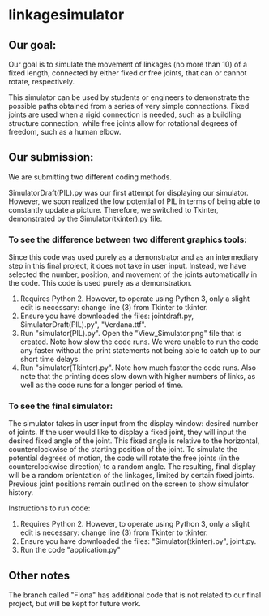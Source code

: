# linkagesimulator

## Our goal: 

Our goal is to simulate the movement of linkages (no more than 10) of a fixed length, connected by either fixed or free joints, that can or cannot rotate, respectively. 

This simulator can be used by students or engineers to demonstrate the possible paths obtained from a series of very simple connections. Fixed joints are used when a rigid connection is needed, such as a buildling structure connection, while free joints allow for rotational degrees of freedom, such as a human elbow. 

## Our submission: 

We are submitting two different coding methods. 

SimulatorDraft(PIL).py was our first attempt for displaying our simulator. However, we soon realized the low potential of PIL in terms of being able to constantly update a picture. Therefore, we switched to Tkinter, demonstrated by the Simulator(tkinter).py file. 

### To see the difference between two different graphics tools: 

Since this code was used purely as a demonstrator and as an intermediary step in this final project, it does not take in user input. Instead, we have selected the number, position, and movement of the joints automatically in the code. This code is used purely as a demonstration. 

1. Requires Python 2. However, to operate using Python 3, only a slight edit is necessary: change line (3) from Tkinter to tkinter. 
2. Ensure you have downloaded the files: jointdraft.py, SimulatorDraft(PIL).py", "Verdana.ttf".  
3. Run "simulator(PIL).py". Open the "View_Simulator.png" file that is created. Note how slow the code runs. We were unable to run the code any faster without the print statements not being able to catch up to our short time delays. 
4. Run "simulator(Tkinter).py". Note how much faster the code runs. Also note that the printing does slow down with higher numbers of links, as well as the code runs for a longer period of time. 

### To see the final simulator: 

The simulator takes in user input from the display window: desired number of joints. If the user would like to display a fixed joint, they will input the desired fixed angle of the joint. This fixed angle is relative to the horizontal, counterclockwise of the starting position of the joint. To simulate the potential degrees of motion, the code will rotate the free joints (in the counterclockwise direction) to a random angle. The resulting, final display will be a random orientation of the linkages, limited by certain fixed joints. Previous joint positions remain outlined on the screen to show simulator history. 

Instructions to run code: 
1. Requires Python 2. However, to operate using Python 3, only a slight edit is necessary: change line (3) from Tkinter to tkinter. 
2. Ensure you have downloaded the files: "Simulator(tkinter).py", joint.py. 
3. Run the code "application.py"

## Other notes

The branch called "Fiona" has additional code that is not related to our final project, but will be kept for future work. 
